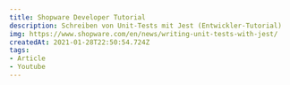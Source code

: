 ```yaml
---
title: Shopware Developer Tutorial
description: Schreiben von Unit-Tests mit Jest (Entwickler-Tutorial)
img: https://www.shopware.com/en/news/writing-unit-tests-with-jest/
createdAt: 2021-01-28T22:50:54.724Z
tags:
- Article
- Youtube
---
```

